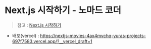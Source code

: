 # Next.js 시작하기 - 노마드 코더

> 참고 : [Next.js 시작하기](https://nomadcoders.co/nextjs-for-beginners/lobby)

- 배포(vercel) : https://nextjs-movies-4ax4mvchq-yuras-projects-697f7583.vercel.app/?__vercel_draft=1
